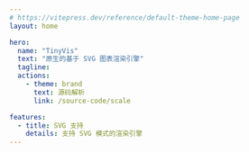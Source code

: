```yaml
---
# https://vitepress.dev/reference/default-theme-home-page
layout: home

hero:
  name: "TinyVis"
  text: "原生的基于 SVG 图表渲染引擎"
  tagline:
  actions:
    - theme: brand
      text: 源码解析
      link: /source-code/scale

features:
  - title: SVG 支持
    details: 支持 SVG 模式的渲染引擎
---
```

